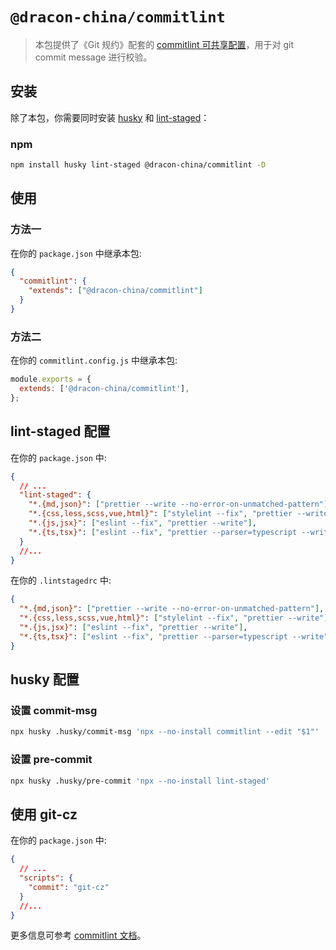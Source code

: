 # `@dracon-china/commitlint`

> 本包提供了《Git 规约》配套的 [commitlint 可共享配置](https://commitlint.js.org/#/concepts-shareable-config)，用于对 git commit message 进行校验。

## 安装

除了本包，你需要同时安装 [husky](https://www.npmjs.com/package/husky) 和 [lint-staged](https://www.npmjs.com/package/lint-staged)：

### npm

```bash
npm install husky lint-staged @dracon-china/commitlint -D
```

## 使用

### 方法一

在你的 `package.json` 中继承本包:

```json
{
  "commitlint": {
    "extends": ["@dracon-china/commitlint"]
  }
}
```

### 方法二

在你的 `commitlint.config.js` 中继承本包:

```javascript
module.exports = {
  extends: ['@dracon-china/commitlint'],
};
```

## lint-staged 配置

在你的 `package.json` 中:

```json
{
  // ...
  "lint-staged": {
    "*.{md,json}": ["prettier --write --no-error-on-unmatched-pattern"],
    "*.{css,less,scss,vue,html}": ["stylelint --fix", "prettier --write"],
    "*.{js,jsx}": ["eslint --fix", "prettier --write"],
    "*.{ts,tsx}": ["eslint --fix", "prettier --parser=typescript --write"]
  }
  //...
}
```

在你的 `.lintstagedrc` 中:

```json
{
  "*.{md,json}": ["prettier --write --no-error-on-unmatched-pattern"],
  "*.{css,less,scss,vue,html}": ["stylelint --fix", "prettier --write"],
  "*.{js,jsx}": ["eslint --fix", "prettier --write"],
  "*.{ts,tsx}": ["eslint --fix", "prettier --parser=typescript --write"]
}
```

## husky 配置

### 设置 commit-msg

```bash
npx husky .husky/commit-msg 'npx --no-install commitlint --edit "$1"'
```

### 设置 pre-commit

```bash
npx husky .husky/pre-commit 'npx --no-install lint-staged'
```

## 使用 git-cz

在你的 `package.json` 中:

```json
{
  // ...
  "scripts": {
    "commit": "git-cz"
  }
  //...
}
```

更多信息可参考 [commitlint 文档](https://commitlint.js.org/#/guides-local-setup?id=install-husky)。
